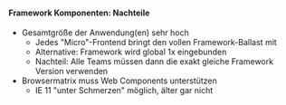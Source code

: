 #### Framework Komponenten: Nachteile

- Gesamtgröße der Anwendung(en) sehr hoch
  - Jedes "Micro"-Frontend bringt den vollen Framework-Ballast mit
  - Alternative: Framework wird global 1x eingebunden
  - Nachteil: Alle Teams müssen dann die exakt gleiche Framework Version verwenden
- Browsermatrix muss Web Components unterstützen
  - IE 11 "unter Schmerzen" möglich, älter gar nicht

